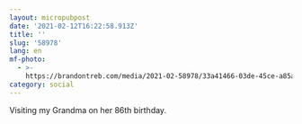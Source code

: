 ```yaml
---
layout: micropubpost
date: '2021-02-12T16:22:58.913Z'
title: ''
slug: '58978'
lang: en
mf-photo:
  - >-
    https://brandontreb.com/media/2021-02-58978/33a41466-03de-45ce-a85a-bb20d2b33a34.jpeg
category: social
---
```

Visiting my Grandma on her 86th birthday. 
